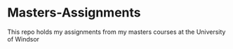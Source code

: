# Masters-Assignments
This repo holds my assignments from my masters courses at the University of Windsor
